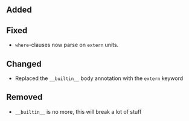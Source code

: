 
<!--
 Thanks for the MR! Please add lines describing your changes in the appropriate section For example:

## Added
- Added some more fish
## Fixed
 a generic parameter-->

## Added

## Fixed
- `where`-clauses now parse on `extern` units.

## Changed
- Replaced the `__builtin__` body annotation with the `extern` keyword

## Removed
- `__builtin__` is no more, this will break a lot of stuff

